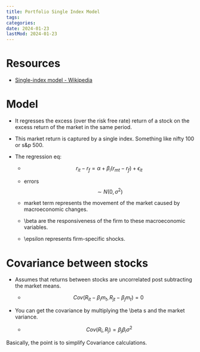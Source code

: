 ```yaml
---
title: Portfolio Single Index Model
tags:
categories:
date: 2024-01-23
lastMod: 2024-01-23
---
```

# Resources

  + [Single-index model - Wikipedia](https://en.wikipedia.org/wiki/Single-index_model)

# Model

  + It regresses the excess (over the risk free rate) return of a stock on the excess return of the market in the same period.

  + This market return is captured by a single index. Something like nifty 100 or s&p 500.

  + The regression eq:

    + $$r_{it} - r_f = \alpha + \beta_i (r_{mt} - r_f) + \epsilon_{it}$$

    + errors $$\sim N(0, \sigma^2)$$

    + market term represents the movement of the market caused by macroeconomic changes.

    + \beta are the responsiveness of the firm to these macroeconomic variables.

    + \epsilon represents firm-specific shocks.

# Covariance between stocks

  + Assumes that returns between stocks are uncorrelated post subtracting the market means.

    + $$Cov(R_{it}- \beta_i m_t, R_{jt} - \beta_j  m_t) = 0 \ $$

  + You can get the covariance by multiplying the \beta s and the market variance.

    + $$Cov(R_i, R_j) = \beta_j \beta_i \sigma^2$$

Basically, the point is to simplify Covariance calculations.
